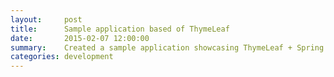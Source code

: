 ```yaml
---
layout:     post
title:      Sample application based of ThymeLeaf
date:       2015-02-07 12:00:00
summary:    Created a sample application showcasing ThymeLeaf + Spring + AJAX
categories: development
---
```


